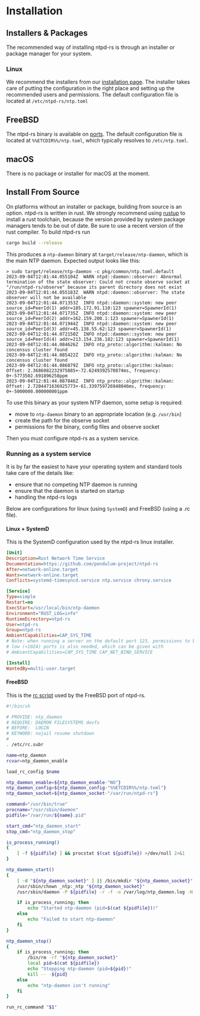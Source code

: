 # Installation

## Installers & Packages

The recommended way of installing ntpd-rs is through an installer or package manager for your system.

### Linux

We recommend the installers from our [installation page](https://github.com/pendulum-project/ntpd-rs/releases). The installer takes care of putting the configuration in the right place and setting up the recommended users and permissions. The default configuration file is located at `/etc/ntpd-rs/ntp.toml`

## FreeBSD

The ntpd-rs binary is available on [ports](https://www.freshports.org/net/ntpd-rs/). The default configuration file is located at `%%ETCDIR%%/ntp.toml`, which typically resolves to `/etc/ntp.toml`.

## macOS

There is no package or installer for macOS at the moment.

## Install From Source

On platforms without an installer or package, building from source is an option.
ntpd-rs is written in rust. We strongly recommend using [rustup] to install a
rust toolchain, because the version provided by system package managers tends to
be out of date. Be sure to use a recent version of the rust compiler. To build
ntpd-rs run

```sh
cargo build --release
```

This produces a `ntp-daemon` binary at `target/release/ntp-daemon`, which is the
main NTP daemon. Expected output looks like this:

```
> sudo target/release/ntp-daemon -c pkg/common/ntp.toml.default
2023-09-04T12:01:44.055104Z  WARN ntpd::daemon::observer: Abnormal termination of the state observer: Could not create observe socket at "/run/ntpd-rs/observe" because its parent directory does not exist
2023-09-04T12:01:44.055183Z  WARN ntpd::daemon::observer: The state observer will not be available
2023-09-04T12:01:44.071353Z  INFO ntpd::daemon::system: new peer source_id=PeerId(1) addr=185.172.91.110:123 spawner=SpawnerId(1)
2023-09-04T12:01:44.071735Z  INFO ntpd::daemon::system: new peer source_id=PeerId(2) addr=162.159.200.1:123 spawner=SpawnerId(1)
2023-09-04T12:01:44.071944Z  INFO ntpd::daemon::system: new peer source_id=PeerId(3) addr=45.138.55.62:123 spawner=SpawnerId(1)
2023-09-04T12:01:44.072150Z  INFO ntpd::daemon::system: new peer source_id=PeerId(4) addr=213.154.236.182:123 spawner=SpawnerId(1)
2023-09-04T12:01:44.084626Z  INFO ntp_proto::algorithm::kalman: No concensus cluster found
2023-09-04T12:01:44.085422Z  INFO ntp_proto::algorithm::kalman: No concensus cluster found
2023-09-04T12:01:44.086879Z  INFO ntp_proto::algorithm::kalman: Offset: 2.3686082232975885+-72.6249392570874ms, frequency: 0+-5773502.691896258ppm
2023-09-04T12:01:44.087846Z  INFO ntp_proto::algorithm::kalman: Offset: 2.7204471636925773+-61.339759726948046ms, frequency: 0+-5000000.000000001ppm
```

To use this binary as your system NTP daemon, some setup is required:

- move to `ntp-daemon` binary to an appropriate location (e.g. `/usr/bin`)
- create the path for the observe socket
- permissions for the binary, config files and observe socket

Then you must configure ntpd-rs as a system service.

### Running as a system service


It is by far the easiest to have your operating system and standard tools take care of the details like:

- ensure that no competing NTP daemon is running
- ensure that the daemon is started on startup
- handling the ntpd-rs logs 

Below are configurations for linux (using `SystemD`) and FreeBSD (using a .rc file).

#### Linux + SystemD

This is the SystemD configuration used by the ntpd-rs linux installer.

```ini
[Unit]
Description=Rust Network Time Service
Documentation=https://github.com/pendulum-project/ntpd-rs
After=network-online.target
Wants=network-online.target
Conflicts=systemd-timesyncd.service ntp.service chrony.service

[Service]
Type=simple
Restart=no
ExecStart=/usr/local/bin/ntp-daemon
Environment="RUST_LOG=info"
RuntimeDirectory=ntpd-rs
User=ntpd-rs
Group=ntpd-rs
AmbientCapabilities=CAP_SYS_TIME
# Note: when running a server on the default port 123, permissions to bind to
# low (<1024) ports is also needed, which can be given with
# AmbientCapabilities=CAP_SYS_TIME CAP_NET_BIND_SERVICE

[Install]
WantedBy=multi-user.target
```

#### FreeBSD

This is the [rc script](https://github.com/freebsd/freebsd-ports/blob/main/net/ntpd-rs/files/ntp_daemon.in) used by the FreeBSD port of ntpd-rs.

```sh
#!/bin/sh

# PROVIDE: ntp_daemon
# REQUIRE: DAEMON FILESYSTEMS devfs
# BEFORE:  LOGIN
# KEYWORD: nojail resume shutdown
#
. /etc/rc.subr

name=ntp_daemon
rcvar=ntp_daemon_enable

load_rc_config $name

ntp_daemon_enable=${ntp_daemon_enable-"NO"}
ntp_daemon_config=${ntp_daemon_config-"%%ETCDIR%%/ntp.toml"}
ntp_daemon_socket=${ntp_daemon_socket-"/var/run/ntpd-rs"}

command="/usr/bin/true"
procname="/usr/sbin/daemon"
pidfile="/var/run/${name}.pid"

start_cmd="ntp_daemon_start"
stop_cmd="ntp_daemon_stop"

is_process_running()
{
	[ -f ${pidfile} ] && procstat $(cat ${pidfile}) >/dev/null 2>&1
}

ntp_daemon_start()
{
	[ -d "${ntp_daemon_socket}" ] || /bin/mkdir "${ntp_daemon_socket}"
	/usr/sbin/chown _ntp:_ntp "${ntp_daemon_socket}"
	/usr/sbin/daemon -P ${pidfile} -r -f -o /var/log/ntp_daemon.log -H %%PREFIX%%/bin/ntp-daemon --config "${ntp_daemon_config}"

	if is_process_running; then
		echo "Started ntp-daemon (pid=$(cat ${pidfile}))"
	else
		echo "Failed to start ntp-daemon"
	fi
}

ntp_daemon_stop()
{
	if is_process_running; then
		/bin/rm -rf "${ntp_daemon_socket}"
		local pid=$(cat ${pidfile})
		echo "Stopping ntp-daemon (pid=${pid})"
		kill -- -${pid}
	else
		echo "ntp-daemon isn't running"
	fi
}

run_rc_command "$1"
```

[rustup]: https://rustup.rs
